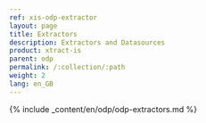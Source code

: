 ```yaml
---
ref: xis-odp-extractor
layout: page
title: Extractors
description: Extractors and Datasources
product: xtract-is
parent: odp
permalink: /:collection/:path
weight: 2
lang: en_GB
---
```


{% include _content/en/odp/odp-extractors.md %} 